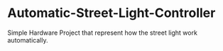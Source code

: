 # Automatic-Street-Light-Controller

Simple Hardware Project that represent how the street light work automatically.

